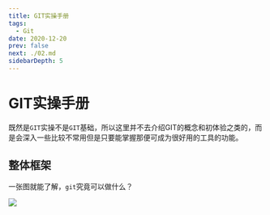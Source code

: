 ```yaml
---
title: GIT实操手册
tags:
  - Git
date: 2020-12-20
prev: false
next: ./02.md
sidebarDepth: 5
---
```

# GIT实操手册
既然是`GIT`实操不是`GIT`基础，所以这里并不去介绍GIT的概念和初体验之类的，而是会深入一些比较不常用但是只要能掌握那便可成为很好用的工具的功能。

## 整体框架

一张图就能了解，`git`究竟可以做什么？

![](/assets/images/more/git/01.png)

